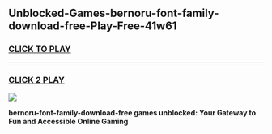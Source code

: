 
## Unblocked-Games-bernoru-font-family-download-free-Play-Free-41w61
<h3>
<a href="https://premium76.site?title=bernoru-font-family-download-free&ref=10A">CLICK TO PLAY</a></h3>
<hr>

<h3>
<a href="https://premium76.site?title=bernoru-font-family-download-free&ref=10A">CLICK 2 PLAY</a>
  
</h3>

<a href="https://premium76.site?title=bernoru-font-family-download-free&ref=10A"><img src="https://clearcache.store/games.png"></a>


**bernoru-font-family-download-free games unblocked: Your Gateway to Fun and Accessible Online Gaming**
